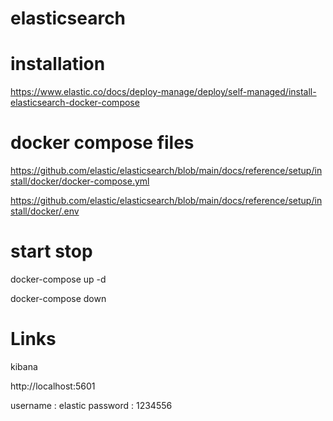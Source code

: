 # elasticsearch

# installation

https://www.elastic.co/docs/deploy-manage/deploy/self-managed/install-elasticsearch-docker-compose


# docker compose files
https://github.com/elastic/elasticsearch/blob/main/docs/reference/setup/install/docker/docker-compose.yml

https://github.com/elastic/elasticsearch/blob/main/docs/reference/setup/install/docker/.env

# start stop

docker-compose up -d

docker-compose down

# Links

kibana

http://localhost:5601

username : elastic
password : 1234556